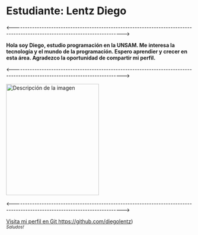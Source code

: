 # Estudiante: Lentz Diego
<---------------------------------------------------------------------------------------------------------------------------->

**Hola soy Diego, estudio programación en la UNSAM. Me interesa la tecnología y el mundo de la programación. Espero  aprendier y crecer en esta área. Agradezco la oportunidad de compartir mi perfil.**

<---------------------------------------------------------------------------------------------------------------------------->

<img src="https://github.com/algo1unsam/presentaciontp0-diegolentz/assets/101959777/283ebf22-9615-41fb-8e36-d17afbafba27" alt="Descripción de la imagen" width="250" height="300">


<---------------------------------------------------------------------------------------------------------------------------->

[Visita mi perfil en Git  ](https://github.com/diegolentz)https://github.com/diegolentz)
<br>
<sub>*Saludos!*</sub>
